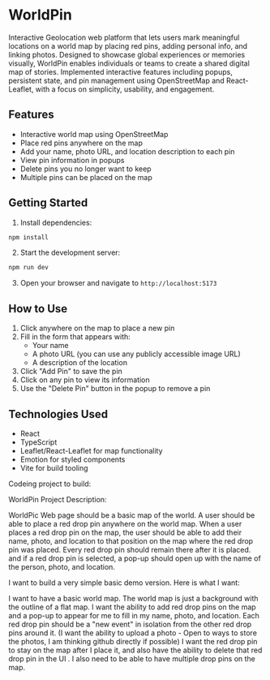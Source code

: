 # WorldPin
 Interactive Geolocation web platform that lets users mark meaningful locations on a world map by placing red pins, adding personal info, and linking photos. Designed to showcase global experiences or memories visually, WorldPin enables individuals or teams to create a shared digital map of stories. Implemented interactive features including popups, persistent state, and pin management using OpenStreetMap and React-Leaflet, with a focus on simplicity, usability, and engagement.

## Features

- Interactive world map using OpenStreetMap
- Place red pins anywhere on the map
- Add your name, photo URL, and location description to each pin
- View pin information in popups
- Delete pins you no longer want to keep
- Multiple pins can be placed on the map

## Getting Started

1. Install dependencies:

```bash
npm install
```

2. Start the development server:

```bash
npm run dev
```

3. Open your browser and navigate to `http://localhost:5173`

## How to Use

1. Click anywhere on the map to place a new pin
2. Fill in the form that appears with:
   - Your name
   - A photo URL (you can use any publicly accessible image URL)
   - A description of the location
3. Click "Add Pin" to save the pin
4. Click on any pin to view its information
5. Use the "Delete Pin" button in the popup to remove a pin

## Technologies Used

- React
- TypeScript
- Leaflet/React-Leaflet for map functionality
- Emotion for styled components
- Vite for build tooling

Codeing project to build:

WorldPin Project Description:

WorldPic Web page should be a basic map of the world. A user should be able to place a red drop pin anywhere on the world map. When a user places a red drop pin on the map, the user should be able to add their name, photo, and location to that position on the map where the red drop pin was placed. Every red drop pin should remain there after it is placed. and if a red drop pin is selected, a pop-up should open up with the name of the person, photo, and location.

I want to build a very simple basic demo version. Here is what I want:

I want to have a basic world map. The world map is just a background with the outline of a flat map.
I want the ability to add red drop pins on the map and a pop-up to appear for me to fill in my name, photo, and location. Each red drop pin should be a "new event" in isolation from the other red drop pins around it. (I want the ability to upload a photo - Open to ways to store the photos, I am thinking github directly if possible)
I want the red drop pin to stay on the map after I place it, and also have the ability to delete that red drop pin in the UI .
I also need to be able to have multiple drop pins on the map.
